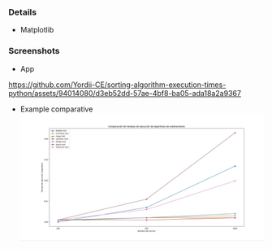 ### Details
- Matplotlib

### Screenshots

- App



https://github.com/Yordii-CE/sorting-algorithm-execution-times-python/assets/94014080/d3eb52dd-57ae-4bf8-ba05-ada18a2a9367

- Example comparative
![Descripción de la imagen](example_comparative.jpeg)
